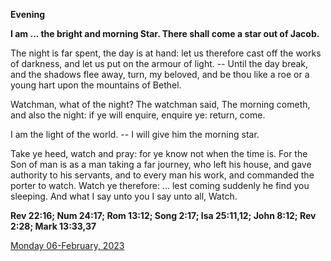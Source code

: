 **Evening**

**I am ... the bright and morning Star. There shall come a star out of Jacob.**
 
The night is far spent, the day is at hand: let us therefore cast off the works of darkness, and let us put on the armour of light. -- Until the day break, and the shadows flee away, turn, my beloved, and be thou like a roe or a young hart upon the mountains of Bethel.
 
Watchman, what of the night? The watchman said, The morning cometh, and also the night: if ye will enquire, enquire ye: return, come.
 
I am the light of the world. -- I will give him the morning star.
 
Take ye heed, watch and pray: for ye know not when the time is. For the Son of man is as a man taking a far journey, who left his house, and gave authority to his servants, and to every man his work, and commanded the porter to watch. Watch ye therefore: ... lest coming suddenly he find you sleeping. And what I say unto you I say unto all, Watch.  

**Rev 22:16; Num 24:17; Rom 13:12; Song 2:17; Isa 25:11,12; John 8:12; Rev 2:28; Mark 13:33,37**

[Monday 06-February, 2023](https://t.me/daily_light)
